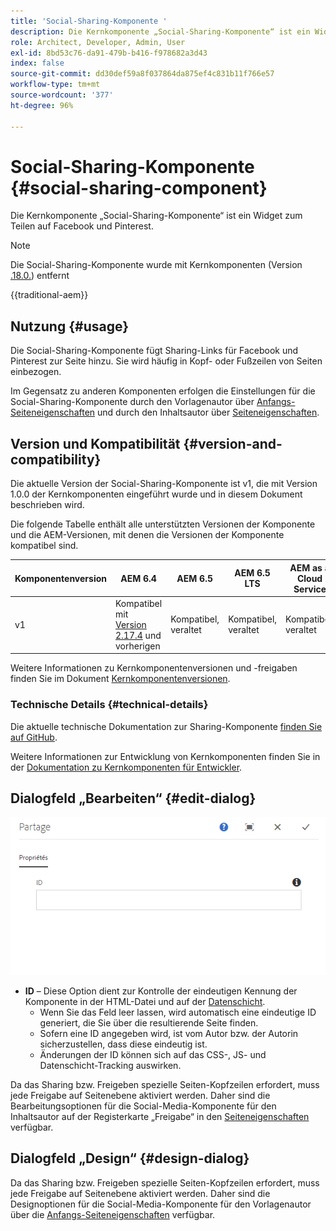 ```yaml
---
title: 'Social-Sharing-Komponente '
description: Die Kernkomponente „Social-Sharing-Komponente“ ist ein Widget zum Teilen auf Facebook und Pinterest.
role: Architect, Developer, Admin, User
exl-id: 8bd53c76-da91-479b-b416-f978682a3d43
index: false
source-git-commit: dd30def59a8f037864da875ef4c831b11f766e57
workflow-type: tm+mt
source-wordcount: '377'
ht-degree: 96%

---
```



# Social-Sharing-Komponente {#social-sharing-component}

Die Kernkomponente „Social-Sharing-Komponente“ ist ein Widget zum Teilen auf Facebook und Pinterest.

>[!NOTE]
>
>Die Social-Sharing-Komponente wurde mit Kernkomponenten (Version [.18.0.](/help/versions.md)) entfernt

{{traditional-aem}}

## Nutzung {#usage}

Die Social-Sharing-Komponente fügt Sharing-Links für Facebook und Pinterest zur Seite hinzu. Sie wird häufig in Kopf- oder Fußzeilen von Seiten einbezogen.

Im Gegensatz zu anderen Komponenten erfolgen die Einstellungen für die Social-Sharing-Komponente durch den Vorlagenautor über [Anfangs-Seiteneigenschaften](https://experienceleague.adobe.com/docs/experience-manager-cloud-service/sites/authoring/features/templates.html?lang=de) und durch den Inhaltsautor über [Seiteneigenschaften](https://experienceleague.adobe.com/docs/experience-manager-cloud-service/sites/authoring/fundamentals/page-properties.html?lang=de).

## Version und Kompatibilität {#version-and-compatibility}

Die aktuelle Version der Social-Sharing-Komponente ist v1, die mit Version 1.0.0 der Kernkomponenten eingeführt wurde und in diesem Dokument beschrieben wird.

Die folgende Tabelle enthält alle unterstützten Versionen der Komponente und die AEM-Versionen, mit denen die Versionen der Komponente kompatibel sind.

| Komponentenversion | AEM 6.4 | AEM 6.5 | AEM 6.5 LTS | AEM as a Cloud Service |
|--- |--- |--- |---|---|
| v1 | Kompatibel mit<br>[Version 2.17.4](/help/versions.md) und vorherigen | Kompatibel, veraltet | Kompatibel, veraltet | Kompatibel, veraltet |

Weitere Informationen zu Kernkomponentenversionen und -freigaben finden Sie im Dokument [Kernkomponentenversionen](/help/versions.md).

### Technische Details {#technical-details}

Die aktuelle technische Dokumentation zur Sharing-Komponente [finden Sie auf GitHub](https://adobe.com/go/aem_cmp_tech_sharing_v1_de).

Weitere Informationen zur Entwicklung von Kernkomponenten finden Sie in der [Dokumentation zu Kernkomponenten für Entwickler](/help/developing/overview.md).

## Dialogfeld „Bearbeiten“ {#edit-dialog}

![Dialogfeld „Bearbeiten“ der Sharing-Komponente](/help/assets/sharing-edit.png)

* **ID** – Diese Option dient zur Kontrolle der eindeutigen Kennung der Komponente in der HTML-Datei und auf der [Datenschicht](/help/developing/data-layer/overview.md).
   * Wenn Sie das Feld leer lassen, wird automatisch eine eindeutige ID generiert, die Sie über die resultierende Seite finden.
   * Sofern eine ID angegeben wird, ist vom Autor bzw. der Autorin sicherzustellen, dass diese eindeutig ist.
   * Änderungen der ID können sich auf das CSS-, JS- und Datenschicht-Tracking auswirken.

Da das Sharing bzw. Freigeben spezielle Seiten-Kopfzeilen erfordert, muss jede Freigabe auf Seitenebene aktiviert werden. Daher sind die Bearbeitungsoptionen für die Social-Media-Komponente für den Inhaltsautor auf der Registerkarte „Freigabe“ in den [Seiteneigenschaften](https://experienceleague.adobe.com/docs/experience-manager-cloud-service/sites/authoring/fundamentals/page-properties.html?lang=de) verfügbar.

## Dialogfeld „Design“ {#design-dialog}

Da das Sharing bzw. Freigeben spezielle Seiten-Kopfzeilen erfordert, muss jede Freigabe auf Seitenebene aktiviert werden. Daher sind die Designoptionen für die Social-Media-Komponente für den Vorlagenautor über die [Anfangs-Seiteneigenschaften](https://experienceleague.adobe.com/docs/experience-manager-cloud-service/sites/authoring/features/templates.html?lang=de) verfügbar.
